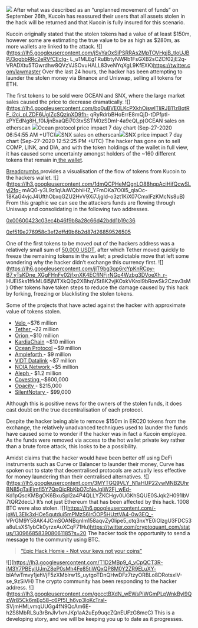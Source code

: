 ![](https://raw.githubusercontent.com/RektHQ/Assets/main/images/2020/09/kucoinwojak-2.jpg)
After what was described as an “unplanned movement of funds” on September
26th, Kucoin has reassured their users that all assets stolen in the hack will
be returned and that Kucoin is fully insured for this scenario.

Kucoin originally stated that the stolen tokens had a value of at least $150m,
however some are estimating the true value to be as high as $280m, as more
wallets are linked to the attack.
![](https://lh5.googleusercontent.com/jSvYaOxSiPSRRAs2MpTOVHgjB_tloUJBPJ3ogbbRRc2eRVfCEclg-
L_u1MLEgTRuBbtyNWRb1FsGXB2sCZCf02jE2q-VRADXtu5TGwrdhw8QVzVJSOvuHALL83veNYqXgL9KfEXK)<https://twitter.com/lawmaster>
Over the last 24 hours, the hacker has been attempting to launder the stolen
money via Binance and Uniswap, selling all tokens for ETH.

The first tokens to be sold were OCEAN and SNX, where the large market sales
caused the price to decrease dramatically.
![](https://lh4.googleusercontent.com/bq0uBVE0LKcPXkhOiswITliRJB11zBqtRF_i2ci_pLZDF6UgIZcSQzinXD9fh-
qRyRdrbBHoErrE8mQjD-tDPfptI-
zPYEdNg8H_f0IJjnBxaQEi703txSSTM0zSDmI-4a9eQl_p)OCEAN sales on etherscan
![](https://raw.githubusercontent.com/RektHQ/Assets/main/images/2020/09/oceansales.JPG)Ocean
protocol price impact 7 day chart (Sep-27-2020 06:54:55 AM
+UTC)![](https://lh3.googleusercontent.com/ai0TnzWCgqN1R1EcKufgjE-2RoJytN3YYgVlGT_CjRuKi6DUxURPDorDjdndtEEisYqqCmWcXkBc77_xZMMWEKdnsjUFevmMwLC9YH4aEAtd5NSU08QV1UOKbqY0tbSTQvuwLAFW)SNX
sales on
etherscan![](https://lh4.googleusercontent.com/kHeUKoW7vmnDZBOIgenYYVswNMYSyKvG3kFvF_3yEMGNxiF5vjpIjidNn_5JWHMABPZVBAQ9KzVgHu_dg8JNQi0t4nl2z0zLAEdgMUXN6qYh5N4FyeodIR_uqSJj16h4Rfrvmqhp)SNX
price impact 7 day chart (Sep-27-2020 12:52:25 PM +UTC) The hacker has gone on
to sell COMP, LINK, and DIA, and with the token holdings of the wallet in full
view, it has caused some uncertainty amongst holders of the ~160 different
tokens that remain in[ the
wallet](https://etherscan.io/tokenholdings?a=0xeb31973e0febf3e3d7058234a5ebbae1ab4b8c23).

[Breadcrumbs ](https://www.breadcrumbs.app/)provides a visualisation of the
flow of tokens from Kucoin to the hackers wallet.
![](https://lh3.googleusercontent.com/1dmQCPHeMQgnLO88hqpAciHifQcwSLyl2fq-
mAQ0-y3L9z1qUuWQbhiHZ_YFmOKa7O0l5_qlaOc-18KaG4vjcJ4UfthObxqGZU2HvV9Xi7Jjgld-o3zt1KiX07CmxIFzKMcNs8uB)
From this graphic we can see the attackers funds are flowing through Uniswap
and consolidating in the following two addresses.

[0x00600423c03ec4b46f9b8a28c66d42bdd1b19c36
](https://etherscan.io/address/0x00600423c03ec4b46f9b8a28c66d42bdd1b19c36)

[0xf519e276958c3ef2dffd9b6b2d87d26859526505](https://etherscan.io/address/0xf519e276958c3ef2dffd9b6b2d87d26859526505)

One of the first tokens to be moved out of the hackers address was a
relatively small sum of [50,000
USDT](https://etherscan.io/tx/0xc6eb6440d4f2c8b649ee7e647e90ea3a354e0bb300540c95d2464553f6b6cff8),
after which Tether moved quickly to freeze the remaining tokens in the wallet;
a predictable move that left some wondering why the hacker didn’t exchange
this currency first.
![](https://lh6.googleusercontent.com/jlT9bg3gp6rcYpKnRCpy-B7_yTsKDne_XGgFHnFv02jfxnXK4ECflNFjrNGp4Wzbg3DVoeXh_r-
HUEISks1ffkML6l5jMTXkQ0p2XBhqVSt8K2vjKOxkVKroI9bRowSk2Czsv3sM) Other tokens
have taken steps to reduce the damage caused by this hack by forking, freezing
or blacklisting the stolen tokens.

Some of the projects that have acted against the hacker with approximate value
of tokens stolen.

  * [Velo ](https://twitter.com/veloprotocol/status/1309937702041608192?s=20)~$76 million
  * [Tether ](https://twitter.com/paoloardoino/status/1309771801581494272?s=20)~22 million
  * [Orion ](https://blog.orionprotocol.io/tokenswap)~$10 million
  * [KardiaChain](https://medium.com/kardiachain/kardiachain-issues-1-1-token-swap-in-response-to-kucoin-security-breach-ensuring-no-loss-to-kai-218b564b03d7) ~$10 million
  * [Ocean Protocol](https://twitter.com/oceanprotocol/status/1310154281505390592) ~$9 million
  * [Ampleforth ](https://twitter.com/AmpleforthOrg/status/1310355657632092160)\- $9 million
  * [VIDT Datalink](https://twitter.com/VIDT_Datalink/status/1309880082337615872?s=20) ~$7 million
  * [NOIA Network ](https://medium.com/noia/kucoin-exchange-hack-update-fe8f49ca6393)~$5 million
  * [Aleph ](https://medium.com/aleph-im/kucoin-exchange-hack-update-c1cd88a55301)\- $1.2 million
  * [Covesting ](https://twitter.com/covesting/status/1310103008152350725?s=20)~$600,000
  * [Opacity ](https://medium.com/opacity-storage/kucoin-security-incident-and-opq-token-swap-faa3fb45d44d)\- $215,000
  * [SilentNotary ](https://twitter.com/SilentNotary/status/1309876794372354050?s=20)\- $99,000

Although this is positive news for the owners of the stolen funds, it does
cast doubt on the true decentralisation of each protocol.

Despite the hacker being able to remove $150m in ERC20 tokens from the
exchange, the relatively unadvanced techniques used to launder the funds have
caused some to wonder if the hacker was in fact a Kucoin employee. As the
funds were removed via access to the hot wallet private key rather than a
brute force attack, this looks to be a possibility.

Amidst claims that the hacker would have been better off using DeFi
instruments such as Curve or Balancer to launder their money, Curve has spoken
out to state that decentralised protocols are actually less effective for
money laundering than their centralised alternatives.
![](https://lh5.googleusercontent.com/3MYTGQ9VLY_N1aHUP22vwMNB2UhrBN85gTaiEjmfI5Y7QpQicRbKbO7cNeJgIW2Fj_wEd-
Kd1pQscKMBgOK6BxuSpl2a4P4QLLYZKCHgv0UGKhSQUE0SJqk2H091lbV7tQR2decL) It’s not
just Ethereum that has been affected by this hack. 1008 BTC were also stolen.
![](https://lh6.googleusercontent.com/-jqWL3Elk3xHOe5qutdui5mPMzS6IrOOP5HUztVA4-0w3EQ_-
VPrGM9Y58AK4JCmSOANBqnIm158aqvZy0Iipe5_ctq3nxYE0iOIzgU3FDC53a8uLsXS1ybCk0yrzxAuXCqF71Hu)<https://twitter.com/cryptoquant_com/status/1309668583908061185?s=20>
The hacker took the opportunity to send a message to the community using BTC.

> [“Epic Hack Homie - Not your keys not your
> coins”](https://blockchair.com/bitcoin/transaction/4e6f0e562e1309ff4fa17e0d87e9bdbadce924a16201e86807028cbed9dfb3b8)

![](https://lh3.googleusercontent.com/T1D2MBp9_4_vCpQCT3R-iM3Y7PBEylUJmZ8eP0sMh4Fe85tiWQxQP8M0Y2ZR9ELuXY-
blAfwTmvy1jehVjF5zXMblrw1S_uytgoTDnQHwDFz7tzyORBLo8DRotsxIV-se_9zSiVH) The
crypto community has been responding to the hacker address.
![](https://lh3.googleusercontent.com/gecctBXdN_wEWsPiWGmPLpWnkByl9QzWr85Ck6mEg58-c6Pf5I_h6yp3loKcTral-
SVjmHMLvmqUUGg4fN9QcAm6E-h2S8MbRLSu3rBnJlv1xmJKp1aA2uEp9uqcZQnEUFzG8mcC) This
is a developing story, and we will be keeping you up to date as it progresses.


